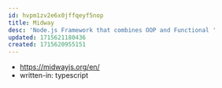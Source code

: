 ```yaml
---
id: hvpm1zv2e6x0jffqeyf5nop
title: Midway
desc: 'Node.js Framework that combines OOP and Functional '
updated: 1715621180436
created: 1715620955151
---
```


- https://midwayjs.org/en/
- written-in: typescript